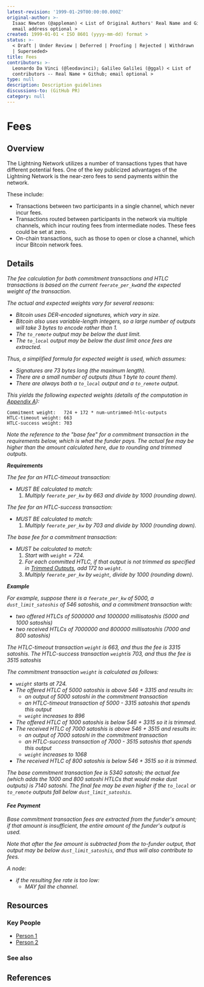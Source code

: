```yaml
---
latest-revision: '1999-01-29T00:00:00.000Z'
original-author: >-
  Isaac Newton (@appleman) < List of Original Authors' Real Name and Github;
  email address optional >
created: 1999-01-01 < ISO 8601 (yyyy-mm-dd) format >
status: >-
  < Draft | Under Review | Deferred | Proofing | Rejected | Withdrawn | Accepted
  | Superseded>
title: Fees
contributors: >-
  Leonardo Da Vinci (@leodavinci); Galileo Galilei (@ggal) < List of
  contributors -- Real Name + Github; email optional >
type: null
description: Description guidelines
discussions-to: (GitHub PR)
category: null
---
```


# Fees

## Overview

The Lightning Network utilizes a number of transactions types that have different potential fees. One of the key publicized advantages of the Lightning Network is the near-zero fees to send payments within the network. 

These include:

* Transactions between two participants in a single channel, which never incur fees.
* Transactions routed between participants in the network via multiple channels, which incur routing fees from intermediate nodes. These fees could be set at zero.
* On-chain transactions, such as those to open or close a channel, which incur Bitcoin network fees.

## Details

_The fee calculation for both commitment transactions and HTLC transactions is based on the current `feerate_per_kw`and the expected weight of the transaction._

_The actual and expected weights vary for several reasons:_

* _Bitcoin uses DER-encoded signatures, which vary in size._
* _Bitcoin also uses variable-length integers, so a large number of outputs will take 3 bytes to encode rather than 1._
* _The `to_remote` output may be below the dust limit._
* _The `to_local` output may be below the dust limit once fees are extracted._

_Thus, a simplified formula for expected weight is used, which assumes:_

* _Signatures are 73 bytes long \(the maximum length\)._
* _There are a small number of outputs \(thus 1 byte to count them\)._
* _There are always both a `to_local` output and a `to_remote` output._

_This yields the following expected weights \(details of the computation in_ [_Appendix A_](https://github.com/lightningnetwork/lightning-rfc/blob/master/03-transactions.md#appendix-a-expected-weights)_\):_

```text
Commitment weight:   724 + 172 * num-untrimmed-htlc-outputs
HTLC-timeout weight: 663
HTLC-success weight: 703
```

_Note the reference to the "base fee" for a commitment transaction in the requirements below, which is what the funder pays. The actual fee may be higher than the amount calculated here, due to rounding and trimmed outputs._

_**Requirements**_

_The fee for an HTLC-timeout transaction:_

* _MUST BE calculated to match:_
  1. _Multiply `feerate_per_kw` by 663 and divide by 1000 \(rounding down\)._

_The fee for an HTLC-success transaction:_

* _MUST BE calculated to match:_
  1. _Multiply `feerate_per_kw` by 703 and divide by 1000 \(rounding down\)._

_The base fee for a commitment transaction:_

* _MUST be calculated to match:_
  1. _Start with `weight` = 724._
  2. _For each committed HTLC, if that output is not trimmed as specified in_ [_Trimmed Outputs_](https://github.com/lightningnetwork/lightning-rfc/blob/master/03-transactions.md#trimmed-outputs)_, add 172 to `weight`._
  3. _Multiply `feerate_per_kw` by `weight`, divide by 1000 \(rounding down\)._

_**Example**_

_For example, suppose there is a `feerate_per_kw` of 5000, a `dust_limit_satoshis` of 546 satoshis, and a commitment transaction with:_

* _two offered HTLCs of 5000000 and 1000000 millisatoshis \(5000 and 1000 satoshis\)_
* _two received HTLCs of 7000000 and 800000 millisatoshis \(7000 and 800 satoshis\)_

_The HTLC-timeout transaction `weight` is 663, and thus the fee is 3315 satoshis. The HTLC-success transaction `weight`is 703, and thus the fee is 3515 satoshis_

_The commitment transaction `weight` is calculated as follows:_

* _`weight` starts at 724._
* _The offered HTLC of 5000 satoshis is above 546 + 3315 and results in:_
  * _an output of 5000 satoshi in the commitment transaction_
  * _an HTLC-timeout transaction of 5000 - 3315 satoshis that spends this output_
  * _`weight` increases to 896_
* _The offered HTLC of 1000 satoshis is below 546 + 3315 so it is trimmed._
* _The received HTLC of 7000 satoshis is above 546 + 3515 and results in:_
  * _an output of 7000 satoshi in the commitment transaction_
  * _an HTLC-success transaction of 7000 - 3515 satoshis that spends this output_
  * _`weight` increases to 1068_
* _The received HTLC of 800 satoshis is below 546 + 3515 so it is trimmed._

_The base commitment transaction fee is 5340 satoshi; the actual fee \(which adds the 1000 and 800 satoshi HTLCs that would make dust outputs\) is 7140 satoshi. The final fee may be even higher if the `to_local` or `to_remote` outputs fall below `dust_limit_satoshis`._

#### _Fee Payment_

_Base commitment transaction fees are extracted from the funder's amount; if that amount is insufficient, the entire amount of the funder's output is used._

_Note that after the fee amount is subtracted from the to-funder output, that output may be below `dust_limit_satoshis`, and thus will also contribute to fees._

_A node:_

* _if the resulting fee rate is too low:_
  * _MAY fail the channel._

## Resources

### Key People

* [Person 1](fees.md)
* [Person 2](fees.md)

### See also

## References

